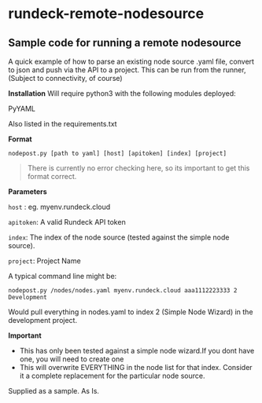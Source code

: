 
# rundeck-remote-nodesource

## Sample code for running a remote nodesource

A quick example of how to parse an existing node source .yaml file, convert to json and push via the API to a project.
This can be run from the runner, (Subject to connectivity, of course)

**Installation**
Will require python3 with the following modules deployed:

  PyYAML                 

Also listed in the requirements.txt

**Format**

    nodepost.py [path to yaml] [host] [apitoken] [index] [project] 

> There is currently no error checking here, so its important to get
> this format correct.

**Parameters**

`host` : eg. myenv.rundeck.cloud

`apitoken`: A valid Rundeck API token

`index`: The index of the node source (tested against the simple node source).

`project`: Project Name

A typical command line might be:

    nodepost.py /nodes/nodes.yaml myenv.rundeck.cloud aaa1112223333 2 Development

Would pull everything in nodes.yaml to index 2 (Simple Node Wizard) in the development project.

**Important**
 - This has only been tested against a simple node wizard.If you dont have one, you will need to create one
 - This will overwrite EVERYTHING in the node list for that index. Consider it a
                 complete replacement for the particular node source.

Supplied as a sample. As Is.
